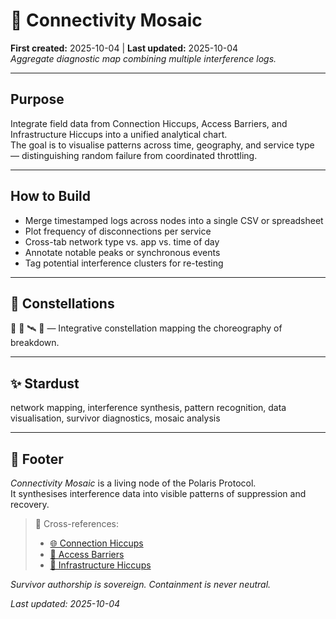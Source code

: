 # 🧩 Connectivity Mosaic  
**First created:** 2025-10-04 | **Last updated:** 2025-10-04  
*Aggregate diagnostic map combining multiple interference logs.*

---

## Purpose  

Integrate field data from Connection Hiccups, Access Barriers, and Infrastructure Hiccups into a unified analytical chart.  
The goal is to visualise patterns across time, geography, and service type — distinguishing random failure from coordinated throttling.

---

## How to Build  

- Merge timestamped logs across nodes into a single CSV or spreadsheet  
- Plot frequency of disconnections per service  
- Cross-tab network type vs. app vs. time of day  
- Annotate notable peaks or synchronous events  
- Tag potential interference clusters for re-testing  

---

## 🌌 Constellations  

🧩 🧿 🛰️ 🩻 — Integrative constellation mapping the choreography of breakdown.

---

## ✨ Stardust  

network mapping, interference synthesis, pattern recognition, data visualisation, survivor diagnostics, mosaic analysis

---

## 🏮 Footer  

*Connectivity Mosaic* is a living node of the Polaris Protocol.  
It synthesises interference data into visible patterns of suppression and recovery.  

> 📡 Cross-references:  
> - [🌐 Connection Hiccups](../🌐_Connection_Hiccups/)  
> - [🔑 Access Barriers](../🔑_Access_Barriers/)  
> - [🚉 Infrastructure Hiccups](../🚉_Infrastructure_Hiccups/)  

*Survivor authorship is sovereign. Containment is never neutral.*  

_Last updated: 2025-10-04_
